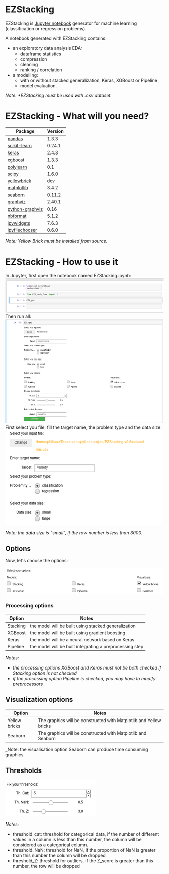 # EZStacking
EZStacking is [Jupyter notebook](https://jupyter.org/) generator for machine learning (classification or regression problems).

A notebook generated with EZStacking contains: 
* an exploratory data analysis EDA:
  * dataframe statistics
  * compression
  * cleaning
  * ranking / correlation
* a modelling:
  * with or without stacked generalization, Keras, XGBoost or Pipeline
  * model evaluation.

_Note: **EZStacking must be used with *.csv dataset**._

# EZStacking - What will you need?
|Package                                                    | Version |
|-----------------------------------------------------------|---------|
|[pandas](https://pandas.pydata.org/)                       | 1.3.3   | 
|[scikit-learn](https://scikit-learn.org/)                  | 0.24.1  |
|[keras](https://keras.io/)                                 | 2.4.3   |
|[xgboost](https://xgboost.readthedocs.io/en/latest/)       | 1.3.3   |
|[polylearn](https://contrib.scikit-learn.org/polylearn/)   | 0.1     |
|[scipy](https://www.scipy.org)                             | 1.6.0   |
|[yellowbrick](https://www.scikit-yb.org)                   | dev     |
|[matplotlib](https://matplotlib.org/)                      | 3.4.2   |
|[seaborn](https://seaborn.pydata.org/)                     | 0.11.2  |
|[graphviz](https://graphviz.org/)                          | 2.40.1  |
|[python-graphviz](https://graphviz.org/)                   | 0.16    |
|[nbformat](https://nbformat.readthedocs.io/en/latest/)     | 5.1.2   |
|[ipywidgets](https://ipywidgets.readthedocs.io/en/latest/) | 7.6.3   |
|[ipyfilechooser](https://github.com/crahan/ipyfilechooser) | 0.6.0   |

_Note: Yellow Brick must be installed from source._

# EZStacking - How to use it

In Jupyter, first open the notebook named EZStacking.ipynb:
![First launch](/screenshots/EZStacking_first_launch.png)
Then run all:
![EZStacking GUI](/screenshots/EZStacking_gui.png)
First select you file, fill the target name, the problem type and the data size:
![EZStacking GUI](/screenshots/EZStacking_file_selection.png)

_Note: the data size is "small", if the row number is less than 3000._

## Options
Now, let's choose the options:

![EZStacking GUI](/screenshots/EZStacking_options.png)

### Processing options
|Option   | Notes                                                   |
|---------|---------------------------------------------------------|
|Stacking | the model will be built using stacked generalization    |
|XGBoost  | the model will be built using gradient boosting         |
|Keras    | the model will be a neural network based on Keras       |
|Pipeline | the model will be built integrating a preprocessing step|

_Notes:_ 
* _the processing options XGBoost and Keras must not be both checked if Stacking option is not checked_
* _if the processing option Pipeline is checked, you may have to modify preprocessors_

## Visualization options
|Option        | Notes                                                              |
|--------------|--------------------------------------------------------------------|
|Yellow bricks | The graphics will be constructed with Matplotlib and Yellow bricks |
|Seaborn       | The graphics will be constructed with Matplotlib and Seaborn       |

_Note: the visualisation option Seaborn can produce time consuming graphics

## Thresholds
![EZStacking Thresholds](/screenshots/EZStacking_thresholds.png)

_Notes:_
* threshold_cat: threshold for categorical data, if the number of different values in a column is less than this number, the column will be considered as a categorical column.
* threshold_NaN: threshold for NaN, if the proportion of NaN is greater than this number the column will be dropped
* threshold_Z: threshold for outliers, if the Z_score is greater than this number, the row will be dropped
